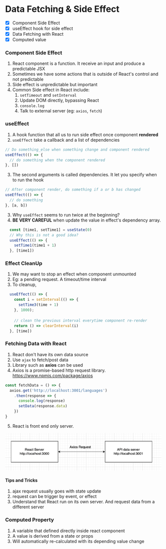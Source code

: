 # Data Fetching & Side Effect
- [x] Component Side Effect
- [x] useEffect hook for side effect
- [x] Data Fetching with React
- [x] Computed value

### Component Side Effect
1. React component is a function. It receive an input and produce a predictable JSX
2. Sometimes we have some actions that is outside of React's control and not predictable
3. Side effect is unpredictable but important
4. Common Side effect in React include:
    1. `setTimeout` and `setInterval`
    2. Update DOM directly, bypassing React
    3. `console.log`
    4. Talk to external server (eg: `axios`, `fetch`)

### useEffect
1. A hook function that all us to run side effect once component **rendered**
2. `useEffect` take a callback and a list of dependencies

```jsx
// Do something_else when something change and component rendered
useEffect(() => {
  // do something when the component rendered
}, [])
```

3. The second arguments is called dependencies. It let you specify when to run the hook

```jsx
// After component render, do something if a or b has changed
useEffect(() => {
  // do something
}, [a, b])
```
3. Why `useEffect` seems to run twice at the beginning?
4. **BE VERY CAREFUL** when update the value in effect's dependency array.

```jsx
  const [time1, setTime1] = useState(0)
  // Why this is not a good idea?
  useEffect(() => {
    setTime1(time1 + 1)
  }, [time1])
```

### Effect CleanUp
1. We may want to stop an effect when component unmounted
2. Eg: a pending request. A timeout/time interval
3. To cleanup, 

```jsx
  useEffect(() => {
    const i = setInterval(() => {
      setTime3(time + 1)
    }, 1000);

    // clean the previous interval everytime component re-render
    return () => clearInterval(i)
  }, [time])
```

### Fetching Data with React
1. React don't have its own data source
2. Use `ajax` to fetch/post data
3. Library such as **axios** can be used
4. Axios is a promise-based http request library. https://www.npmjs.com/package/axios

```js
const fetchData = () => {
  axios.get('http://localhost:3001/languages')
    .then(response => {
      console.log(response)
      setData(response.data)
    })
}
```

5. React is front end only server. 

![multi](./image/multi-server.png)

#### Tips and Tricks
1. ajax request usually goes with state update
2. request can be trigger by event, or effect
3. Understand that React run on its own server. And request data from a different server

### Computed Property
1. A variable that defined directly inside react component
2. A value is derived from a state or props
3. Will automatically re-calculated with its depending value change